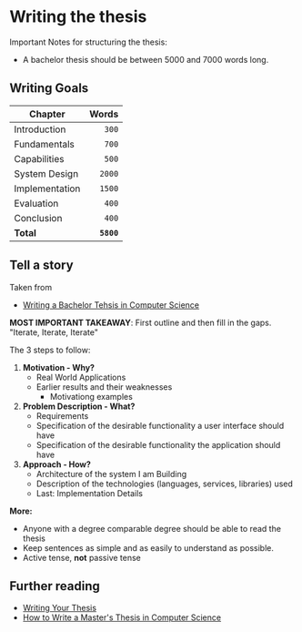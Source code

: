 # Writing the thesis

Important Notes for structuring the thesis:

- A bachelor thesis should be between 5000 and 7000 words long.

## Writing Goals

| Chapter        |      Words |
| -------------- | ---------: |
| Introduction   |      `300` |
| Fundamentals   |      `700` |
| Capabilities   |      `500` |
| System Design  |     `2000` |
| Implementation |     `1500` |
| Evaluation     |      `400` |
| Conclusion     |      `400` |
| **Total**      | **`5800`** |

## Tell a story

Taken from 
- [Writing a Bachelor Tehsis in Computer Science](https://liacs.leidenuniv.nl/~nijssensgr/bachelorklas-2014-2015/writing.pdf)

**MOST IMPORTANT TAKEAWAY**: First outline and then fill in the gaps. "Iterate, Iterate, Iterate"

The 3 steps to follow:

1. **Motivation - Why?**
   - Real World Applications
   - Earlier results and their weaknesses
     - Motivationg examples
2. **Problem Description - What?**
   - Requirements
   - Specification of the desirable functionality a user interface should have
   - Specification of the desirable functionality the application should have
3. **Approach - How?**
   - Architecture of the system I am Building
   - Description of the technologies (languages, services, libraries) used
   - Last: Implementation Details

**More:**
- Anyone with a degree comparable degree should be able to read the thesis
- Keep sentences as simple and as easily to understand as possible.
- Active tense, **not** passive tense


## Further reading

- [Writing Your Thesis](https://www.cs7.tf.fau.eu/teaching/student-theses/writing-your-thesis/)
- [How to Write a Master's Thesis in Computer Science](https://www.cs.auckland.ac.nz/~ian/msc/write)
